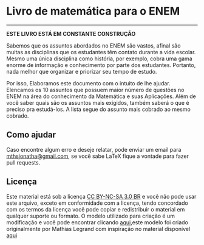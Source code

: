 # Livro de matemática para o ENEM
---
**ESTE LIVRO ESTÁ EM CONSTANTE CONSTRUÇÃO**


Sabemos que os assuntos abordados no ENEM são vastos, afinal são muitas as disciplinas que os estudantes têm contato durante a vida escolar. Mesmo uma única disciplina como história, por exemplo, cobra uma gama enorme de informação e conhecimento por parte dos estudantes. Portanto, nada melhor que organizar e priorizar seu tempo de estudo.

Por isso, Elaboramos este documento com o intuito de lhe ajudar. Elencamos os 10 assuntos que possuem maior número de questões no ENEM na área do conhecimento da Matemática e suas Aplicações. Além de você saber quais são os assuntos mais exigidos, também saberá o que é preciso pra estudá-los. A lista segue do assunto mais cobrado ao mesmo cobrado.

## Como ajudar
Caso encontre algum erro e deseje relatar, pode enviar um email para mthsjonatha@gmail.com, se você sabe LaTeX fique a vontade para fazer pull requests.

## Licença

Este material está sob a licença [CC BY-NC-SA 3.0 BR](https://creativecommons.org/licenses/by-nc-sa/3.0/br/) e você não pode usar este arquivo, exceto em conformidade com a licença, tendo concordado com os termos da licença você pode copiar e redistribuir o material em qualquer suporte ou formato. O modelo utilizado para criação é um modificação e você pode encontrar clicando [aqui](http://www.latextemplates.com/template/the-legrand-orange-book),este modelo foi criado originalmente por Mathias Legrand com inspiração no material disponível [aqui](http://pgoutet.free.fr/latex)
